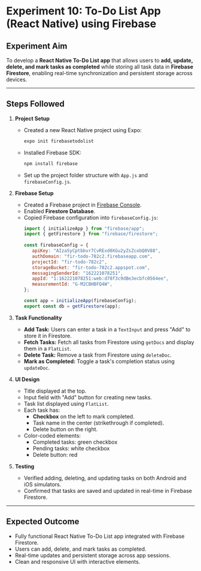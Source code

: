 # Experiment 10: To-Do List App (React Native) using Firebase 

## Experiment Aim
To develop a **React Native To-Do List app** that allows users to **add, update, delete, and mark tasks as completed** while storing all task data in **Firebase Firestore**, enabling real-time synchronization and persistent storage across devices.

---

## Steps Followed

1. **Project Setup**
   - Created a new React Native project using Expo:
     ```bash
     expo init firebasetodolist
     ```
   - Installed Firebase SDK:
     ```bash
     npm install firebase
     ```
   - Set up the project folder structure with `App.js` and `firebaseConfig.js`.

2. **Firebase Setup**
   - Created a Firebase project in [Firebase Console](https://console.firebase.google.com/).
   - Enabled **Firestore Database**.
   - Copied Firebase configuration into `firebaseConfig.js`:
     ```javascript
     import { initializeApp } from "firebase/app";
     import { getFirestore } from "firebase/firestore";
    
     const firebaseConfig = { 
        apiKey: "AIzaSyCptbbvr7CvRExd0XGu2yZsZcobQ0V88",
        authDomain: "fir-todo-782c2.firebaseapp.com",
        projectId: "fir-todo-782c2",
        storageBucket: "fir-todo-782c2.appspot.com",
        messagingSenderId: "162221078251",
        appId: "1:162221078251:web:d78f3c9dBe3ecbfc0564ee",
        measurementId: "G-M2CBHBFQ4W", 
     };

     const app = initializeApp(firebaseConfig);
     export const db = getFirestore(app);
     ```

3. **Task Functionality**
   - **Add Task:** Users can enter a task in a `TextInput` and press "Add" to store it in Firestore.
   - **Fetch Tasks:** Fetch all tasks from Firestore using `getDocs` and display them in a `FlatList`.
   - **Delete Task:** Remove a task from Firestore using `deleteDoc`.
   - **Mark as Completed:** Toggle a task's completion status using `updateDoc`.

4. **UI Design**
   - Title displayed at the top.
   - Input field with "Add" button for creating new tasks.
   - Task list displayed using `FlatList`.
   - Each task has:
     - **Checkbox** on the left to mark completed.
     - Task name in the center (strikethrough if completed).
     - Delete button on the right.
   - Color-coded elements:
     - Completed tasks: green checkbox
     - Pending tasks: white checkbox
     - Delete button: red

5. **Testing**
   - Verified adding, deleting, and updating tasks on both Android and iOS simulators.
   - Confirmed that tasks are saved and updated in real-time in Firebase Firestore.

---

## Expected Outcome

- Fully functional React Native To-Do List app integrated with Firebase Firestore.
- Users can add, delete, and mark tasks as completed.
- Real-time updates and persistent storage across app sessions.
- Clean and responsive UI with interactive elements.

